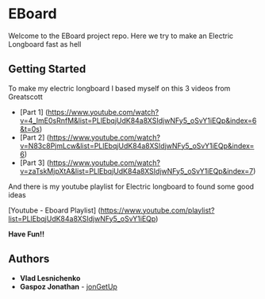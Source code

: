 # EBoard

Welcome to the EBoard project repo.
Here we try to make an Electric Longboard fast as hell

## Getting Started

To make my electric longboard I based myself on this 3 videos from Greatscott

* [Part 1] (https://www.youtube.com/watch?v=4_ImE0sRnfM&list=PLlEbqjUdK84a8XSIdjwNFy5_oSvY1iEQp&index=6&t=0s)
* [Part 2] (https://www.youtube.com/watch?v=N83c8PjmLcw&list=PLlEbqjUdK84a8XSIdjwNFy5_oSvY1iEQp&index=6)
* [Part 3] (https://www.youtube.com/watch?v=zaTskMjpXtA&list=PLlEbqjUdK84a8XSIdjwNFy5_oSvY1iEQp&index=7)

And there is my youtube playlist for Electric longboard to found some good ideas

[Youtube - Eboard Playlist] (https://www.youtube.com/playlist?list=PLlEbqjUdK84a8XSIdjwNFy5_oSvY1iEQp)

**Have Fun!!**

## Authors

* **Vlad Lesnichenko**
* **Gaspoz Jonathan** - [jonGetUp](https://github.com/jonGetUp)
